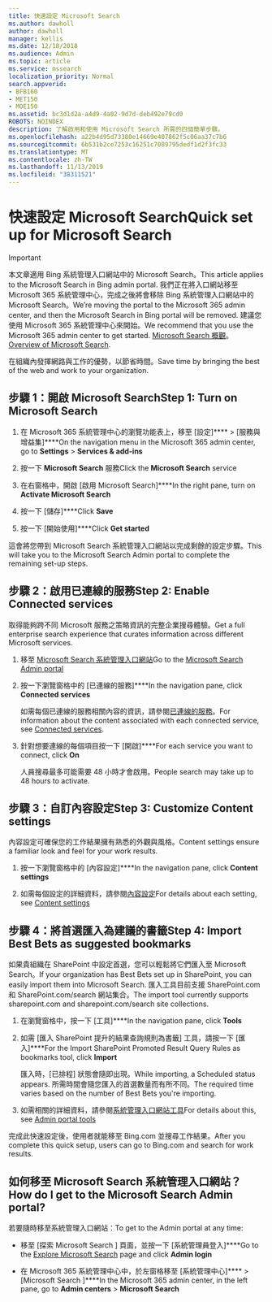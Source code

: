 ```yaml
---
title: 快速設定 Microsoft Search
ms.author: dawholl
author: dawholl
manager: kellis
ms.date: 12/18/2018
ms.audience: Admin
ms.topic: article
ms.service: mssearch
localization_priority: Normal
search.appverid:
- BFB160
- MET150
- MOE150
ms.assetid: bc3d1d2a-a4d9-4a02-9d7d-deb492e79cd0
ROBOTS: NOINDEX
description: 了解啟用和使用 Microsoft Search 所需的四個簡單步驟。
ms.openlocfilehash: a22b4d95d73380e14669e407862f5c06aa37c7b6
ms.sourcegitcommit: 6b531b2ce7253c16251c7089795dedf1d2f3fc33
ms.translationtype: MT
ms.contentlocale: zh-TW
ms.lasthandoff: 11/13/2019
ms.locfileid: "38311521"
---
```

# <a name="quick-set-up-for-microsoft-search"></a><span data-ttu-id="006d6-103">快速設定 Microsoft Search</span><span class="sxs-lookup"><span data-stu-id="006d6-103">Quick set up for Microsoft Search</span></span>

> [!IMPORTANT]
> <span data-ttu-id="006d6-104">本文章適用 Bing 系統管理入口網站中的 Microsoft Search。</span><span class="sxs-lookup"><span data-stu-id="006d6-104">This article applies to the Microsoft Search in Bing admin portal.</span></span> <span data-ttu-id="006d6-105">我們正在將入口網站移至 Microsoft 365 系統管理中心，完成之後將會移除 Bing 系統管理入口網站中的 Microsoft Search。</span><span class="sxs-lookup"><span data-stu-id="006d6-105">We’re moving the portal to the Microsoft 365 admin center, and then the Microsoft Search in Bing portal will be removed.</span></span> <span data-ttu-id="006d6-106">建議您使用 Microsoft 365 系統管理中心來開始。</span><span class="sxs-lookup"><span data-stu-id="006d6-106">We recommend that you use the Microsoft 365 admin center to get started.</span></span> <span data-ttu-id="006d6-107">[Microsoft Search 概觀](overview-microsoft-search.md)。</span><span class="sxs-lookup"><span data-stu-id="006d6-107">[Overview of Microsoft Search](overview-microsoft-search.md).</span></span>
    
<span data-ttu-id="006d6-108">在組織內發揮網路與工作的優勢，以節省時間。</span><span class="sxs-lookup"><span data-stu-id="006d6-108">Save time by bringing the best of the web and work to your organization.</span></span>
  
## <a name="step-1-turn-on-microsoft-search"></a><span data-ttu-id="006d6-109">步驟 1：開啟 Microsoft Search</span><span class="sxs-lookup"><span data-stu-id="006d6-109">Step 1: Turn on Microsoft Search</span></span>

1. <span data-ttu-id="006d6-110">在 Microsoft 365 系統管理中心的瀏覽功能表上，移至 [設定]\*\*\*\* \> [服務與增益集]\*\*\*\*</span><span class="sxs-lookup"><span data-stu-id="006d6-110">On the navigation menu in the Microsoft 365 admin center, go to **Settings** \> **Services &amp; add-ins**</span></span>
    
2. <span data-ttu-id="006d6-111">按一下 **Microsoft Search** 服務</span><span class="sxs-lookup"><span data-stu-id="006d6-111">Click the **Microsoft Search** service</span></span> 
    
3. <span data-ttu-id="006d6-112">在右窗格中，開啟 [啟用 Microsoft Search]\*\*\*\*</span><span class="sxs-lookup"><span data-stu-id="006d6-112">In the right pane, turn on **Activate Microsoft Search**</span></span>
    
4. <span data-ttu-id="006d6-113">按一下 [儲存]\*\*\*\*</span><span class="sxs-lookup"><span data-stu-id="006d6-113">Click **Save**</span></span>
    
5. <span data-ttu-id="006d6-114">按一下 [開始使用]\*\*\*\*</span><span class="sxs-lookup"><span data-stu-id="006d6-114">Click **Get started**</span></span>
  
<span data-ttu-id="006d6-115">這會將您帶到 Microsoft Search 系統管理入口網站以完成剩餘的設定步驟。</span><span class="sxs-lookup"><span data-stu-id="006d6-115">This will take you to the Microsoft Search Admin portal to complete the remaining set-up steps.</span></span>
    
## <a name="step-2-enable-connected-services"></a><span data-ttu-id="006d6-116">步驟 2：啟用已連線的服務</span><span class="sxs-lookup"><span data-stu-id="006d6-116">Step 2: Enable Connected services</span></span>

<span data-ttu-id="006d6-117">取得能夠跨不同 Microsoft 服務之策略資訊的完整企業搜尋體驗。</span><span class="sxs-lookup"><span data-stu-id="006d6-117">Get a full enterprise search experience that curates information across different Microsoft services.</span></span>
  
1. <span data-ttu-id="006d6-118">移至 [Microsoft Search 系統管理入口網站](https://www.bingforbusiness.com/admin)</span><span class="sxs-lookup"><span data-stu-id="006d6-118">Go to the [Microsoft Search Admin portal](https://www.bingforbusiness.com/admin)</span></span>
    
2. <span data-ttu-id="006d6-119">按一下瀏覽窗格中的 [已連線的服務]\*\*\*\*</span><span class="sxs-lookup"><span data-stu-id="006d6-119">In the navigation pane, click **Connected services**</span></span>
    
    <span data-ttu-id="006d6-120">如需每個已連線的服務相關內容的資訊，請參閱[已連線的服務](connected-services.md)。</span><span class="sxs-lookup"><span data-stu-id="006d6-120">For information about the content associated with each connected service, see [Connected services](connected-services.md).</span></span>
    
3. <span data-ttu-id="006d6-121">針對想要連線的每個項目按一下 [開啟]\*\*\*\*</span><span class="sxs-lookup"><span data-stu-id="006d6-121">For each service you want to connect, click **On**</span></span>
    
    <span data-ttu-id="006d6-122">人員搜尋最多可能需要 48 小時才會啟用。</span><span class="sxs-lookup"><span data-stu-id="006d6-122">People search may take up to 48 hours to activate.</span></span>
    
## <a name="step-3-customize-content-settings"></a><span data-ttu-id="006d6-123">步驟 3：自訂內容設定</span><span class="sxs-lookup"><span data-stu-id="006d6-123">Step 3: Customize Content settings</span></span>

<span data-ttu-id="006d6-124">內容設定可確保您的工作結果擁有熟悉的外觀與風格。</span><span class="sxs-lookup"><span data-stu-id="006d6-124">Content settings ensure a familiar look and feel for your work results.</span></span> 
  
1. <span data-ttu-id="006d6-125">按一下瀏覽窗格中的 [內容設定]\*\*\*\*</span><span class="sxs-lookup"><span data-stu-id="006d6-125">In the navigation pane, click **Content settings**</span></span>
    
2. <span data-ttu-id="006d6-126">如需每個設定的詳細資料，請參閱[內容設定](content-settings.md)</span><span class="sxs-lookup"><span data-stu-id="006d6-126">For details about each setting, see [Content settings](content-settings.md)</span></span>
    
## <a name="step-4-import-best-bets-as-suggested-bookmarks"></a><span data-ttu-id="006d6-127">步驟 4：將首選匯入為建議的書籤</span><span class="sxs-lookup"><span data-stu-id="006d6-127">Step 4: Import Best Bets as suggested bookmarks</span></span>

<span data-ttu-id="006d6-128">如果貴組織在 SharePoint 中設定首選，您可以輕鬆將它們匯入至 Microsoft Search。</span><span class="sxs-lookup"><span data-stu-id="006d6-128">If your organization has Best Bets set up in SharePoint, you can easily import them into Microsoft Search.</span></span> <span data-ttu-id="006d6-129">匯入工具目前支援 SharePoint.com 和 SharePoint.com/search 網站集合。</span><span class="sxs-lookup"><span data-stu-id="006d6-129">The import tool currently supports sharepoint.com and sharepoint.com/search site collections.</span></span> 
  
1. <span data-ttu-id="006d6-130">在瀏覽窗格中，按一下 [工具]\*\*\*\*</span><span class="sxs-lookup"><span data-stu-id="006d6-130">In the navigation pane, click **Tools**</span></span>
    
2. <span data-ttu-id="006d6-131">如需 [匯入 SharePoint 提升的結果查詢規則為書籤] 工具，請按一下 [匯入]\*\*\*\*</span><span class="sxs-lookup"><span data-stu-id="006d6-131">For the Import SharePoint Promoted Result Query Rules as bookmarks tool, click **Import**</span></span>
    
    <span data-ttu-id="006d6-132">匯入時，[已排程] 狀態會隨即出現。</span><span class="sxs-lookup"><span data-stu-id="006d6-132">While importing, a Scheduled status appears.</span></span> <span data-ttu-id="006d6-133">所需時間會隨您匯入的首選數量而有所不同。</span><span class="sxs-lookup"><span data-stu-id="006d6-133">The required time varies based on the number of Best Bets you're importing.</span></span>
    
3. <span data-ttu-id="006d6-134">如需相關的詳細資料，請參閱[系統管理入口網站工具](admin-portal-tools.md)</span><span class="sxs-lookup"><span data-stu-id="006d6-134">For details about this, see [Admin portal tools](admin-portal-tools.md)</span></span>
    
<span data-ttu-id="006d6-135">完成此快速設定後，使用者就能移至 Bing.com 並搜尋工作結果。</span><span class="sxs-lookup"><span data-stu-id="006d6-135">After you complete this quick setup, users can go to Bing.com and search for work results.</span></span> 
  
## <a name="how-do-i-get-to-the-microsoft-search-admin-portal"></a><span data-ttu-id="006d6-136">如何移至 Microsoft Search 系統管理入口網站？</span><span class="sxs-lookup"><span data-stu-id="006d6-136">How do I get to the Microsoft Search Admin portal?</span></span>

<span data-ttu-id="006d6-137">若要隨時移至系統管理入口網站：</span><span class="sxs-lookup"><span data-stu-id="006d6-137">To get to the Admin portal at any time:</span></span>
  
- <span data-ttu-id="006d6-138">移至 [探索 Microsoft Search ][](https://www.bing.com/business/explore) 頁面，並按一下 [系統管理員登入]\*\*\*\*</span><span class="sxs-lookup"><span data-stu-id="006d6-138">Go to the [Explore Microsoft Search](https://www.bing.com/business/explore) page and click **Admin login**</span></span>
    
- <span data-ttu-id="006d6-139">在 Microsoft 365 系統管理中心中，於左窗格移至 [系統管理中心]\*\*\*\* \> [Microsoft Search ]\*\*\*\*</span><span class="sxs-lookup"><span data-stu-id="006d6-139">In the Microsoft 365 admin center, in the left pane, go to **Admin centers** \> **Microsoft Search**</span></span>

  

